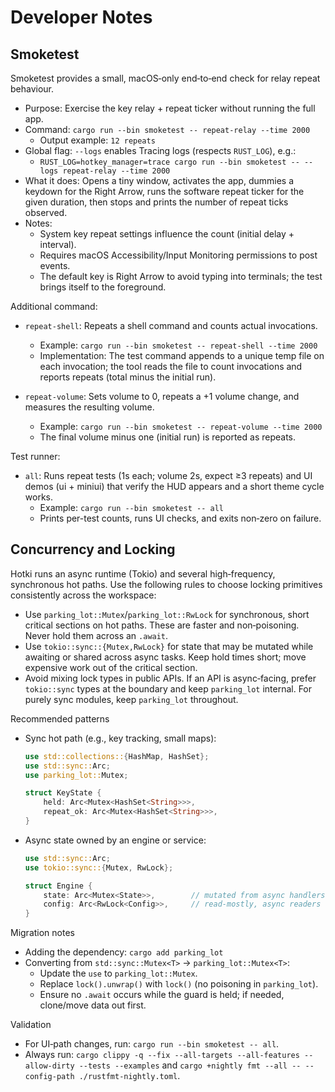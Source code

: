 # Developer Notes

## Smoketest

Smoketest provides a small, macOS‑only end‑to‑end check for relay repeat
behaviour.

- Purpose: Exercise the key relay + repeat ticker without running the full app.
- Command: `cargo run --bin smoketest -- repeat-relay --time 2000`
  - Output example: `12 repeats`
- Global flag: `--logs` enables Tracing logs (respects `RUST_LOG`), e.g.:
  - `RUST_LOG=hotkey_manager=trace cargo run --bin smoketest -- --logs repeat-relay --time 2000`
- What it does: Opens a tiny window, activates the app, dummies a keydown for
  the Right Arrow, runs the software repeat ticker for the given duration, then
  stops and prints the number of repeat ticks observed.
- Notes:
  - System key repeat settings influence the count (initial delay + interval).
  - Requires macOS Accessibility/Input Monitoring permissions to post events.
  - The default key is Right Arrow to avoid typing into terminals; the test
    brings itself to the foreground.

Additional command:

- `repeat-shell`: Repeats a shell command and counts actual invocations.
  - Example: `cargo run --bin smoketest -- repeat-shell --time 2000`
  - Implementation: The test command appends to a unique temp file on each
    invocation; the tool reads the file to count invocations and reports
    repeats (total minus the initial run).

- `repeat-volume`: Sets volume to 0, repeats a +1 volume change, and measures
  the resulting volume.
  - Example: `cargo run --bin smoketest -- repeat-volume --time 2000`
  - The final volume minus one (initial run) is reported as repeats.

Test runner:

- `all`: Runs repeat tests (1s each; volume 2s, expect ≥3 repeats) and UI demos (ui + miniui) that verify the HUD appears and a short theme cycle works.
  - Example: `cargo run --bin smoketest -- all`
  - Prints per-test counts, runs UI checks, and exits non‑zero on failure.

## Concurrency and Locking

Hotki runs an async runtime (Tokio) and several high‑frequency, synchronous hot paths. Use the following rules to choose locking primitives consistently across the workspace:

- Use `parking_lot::Mutex`/`parking_lot::RwLock` for synchronous, short critical sections on hot paths. These are faster and non‑poisoning. Never hold them across an `.await`.
- Use `tokio::sync::{Mutex,RwLock}` for state that may be mutated while awaiting or shared across async tasks. Keep hold times short; move expensive work out of the critical section.
- Avoid mixing lock types in public APIs. If an API is async‑facing, prefer `tokio::sync` types at the boundary and keep `parking_lot` internal. For purely sync modules, keep `parking_lot` throughout.

Recommended patterns

- Sync hot path (e.g., key tracking, small maps):
  ```rust
  use std::collections::{HashMap, HashSet};
  use std::sync::Arc;
  use parking_lot::Mutex;

  struct KeyState {
      held: Arc<Mutex<HashSet<String>>>,
      repeat_ok: Arc<Mutex<HashSet<String>>>,
  }
  ```

- Async state owned by an engine or service:
  ```rust
  use std::sync::Arc;
  use tokio::sync::{Mutex, RwLock};

  struct Engine {
      state: Arc<Mutex<State>>,        // mutated from async handlers
      config: Arc<RwLock<Config>>,     // read‑mostly, async readers
  }
  ```

Migration notes

- Adding the dependency: `cargo add parking_lot`
- Converting from `std::sync::Mutex<T>` → `parking_lot::Mutex<T>`:
  - Update the `use` to `parking_lot::Mutex`.
  - Replace `lock().unwrap()` with `lock()` (no poisoning in `parking_lot`).
  - Ensure no `.await` occurs while the guard is held; if needed, clone/move data out first.

Validation

- For UI‑path changes, run: `cargo run --bin smoketest -- all`.
- Always run: `cargo clippy -q --fix --all-targets --all-features --allow-dirty --tests --examples` and `cargo +nightly fmt --all -- --config-path ./rustfmt-nightly.toml`.
